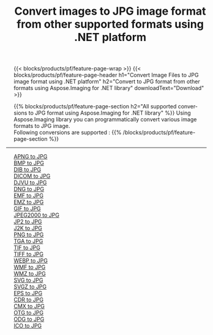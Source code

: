 ﻿---
title: Convert images to JPG image format from other supported formats using .NET platform 
weight: 3920
url: /net/conversion/to/jpg 
lang: en
langdirlevel: 2
locales: zh-hans,ja,it,ru,de,es,fr,nl,id,lt,pl,pt,vi,tr,ko,zh-hant,ar,hi,th,sv,cs,uk,he
description: Using Aspose.Imaging for .NET library it is easy to convert to JPG from other supported image formats
---

{{< blocks/products/pf/feature-page-wrap >}}
{{< blocks/products/pf/feature-page-header h1="Convert Image Files to JPG image format using .NET platform" h2="Convert to JPG format from other formats using Aspose.Imaging for .NET library" downloadText="Download" >}}


{{% blocks/products/pf/feature-page-section  h2="All supported conversions to JPG format using Aspose.Imaging for .NET library" %}}
Using Aspose.Imaging library you can programmatically convert various image formats to JPG image.
<br/>
Following conversions are supported :
{{% /blocks/products/pf/feature-page-section %}}
<div class="container-fluid productfamilypage bg-gray">
    <div class="convertypes bg-gray agp-content section">
        <div class="container">
		<hr style="margin-left:-20px;"/>
		<div class="row other-converters">
		    <div class='col-md-2 other-converter remove-lp remove-rp'><a href="/imaging/net/conversion/apng-to-jpg" >APNG to JPG</a></div>
<div class='col-md-2 other-converter remove-lp remove-rp'><a href="/imaging/net/conversion/bmp-to-jpg" >BMP to JPG</a></div>
<div class='col-md-2 other-converter remove-lp remove-rp'><a href="/imaging/net/conversion/dib-to-jpg" >DIB to JPG</a></div>
<div class='col-md-2 other-converter remove-lp remove-rp'><a href="/imaging/net/conversion/dicom-to-jpg" >DICOM to JPG</a></div>
<div class='col-md-2 other-converter remove-lp remove-rp'><a href="/imaging/net/conversion/djvu-to-jpg" >DJVU to JPG</a></div>
<div class='col-md-2 other-converter remove-lp remove-rp'><a href="/imaging/net/conversion/dng-to-jpg" >DNG to JPG</a></div>
<div class='col-md-2 other-converter remove-lp remove-rp'><a href="/imaging/net/conversion/emf-to-jpg" >EMF to JPG</a></div>
<div class='col-md-2 other-converter remove-lp remove-rp'><a href="/imaging/net/conversion/emz-to-jpg" >EMZ to JPG</a></div>
<div class='col-md-2 other-converter remove-lp remove-rp'><a href="/imaging/net/conversion/gif-to-jpg" >GIF to JPG</a></div>
<div class='col-md-2 other-converter remove-lp remove-rp'><a href="/imaging/net/conversion/jpeg2000-to-jpg" >JPEG2000 to JPG</a></div>
<div class='col-md-2 other-converter remove-lp remove-rp'><a href="/imaging/net/conversion/jp2-to-jpg" >JP2 to JPG</a></div>
<div class='col-md-2 other-converter remove-lp remove-rp'><a href="/imaging/net/conversion/j2k-to-jpg" >J2K to JPG</a></div>
<div class='col-md-2 other-converter remove-lp remove-rp'><a href="/imaging/net/conversion/png-to-jpg" >PNG to JPG</a></div>
<div class='col-md-2 other-converter remove-lp remove-rp'><a href="/imaging/net/conversion/tga-to-jpg" >TGA to JPG</a></div>
<div class='col-md-2 other-converter remove-lp remove-rp'><a href="/imaging/net/conversion/tif-to-jpg" >TIF to JPG</a></div>
<div class='col-md-2 other-converter remove-lp remove-rp'><a href="/imaging/net/conversion/tiff-to-jpg" >TIFF to JPG</a></div>
<div class='col-md-2 other-converter remove-lp remove-rp'><a href="/imaging/net/conversion/webp-to-jpg" >WEBP to JPG</a></div>
<div class='col-md-2 other-converter remove-lp remove-rp'><a href="/imaging/net/conversion/wmf-to-jpg" >WMF to JPG</a></div>
<div class='col-md-2 other-converter remove-lp remove-rp'><a href="/imaging/net/conversion/wmz-to-jpg" >WMZ to JPG</a></div>
<div class='col-md-2 other-converter remove-lp remove-rp'><a href="/imaging/net/conversion/svg-to-jpg" >SVG to JPG</a></div>
<div class='col-md-2 other-converter remove-lp remove-rp'><a href="/imaging/net/conversion/svgz-to-jpg" >SVGZ to JPG</a></div>
<div class='col-md-2 other-converter remove-lp remove-rp'><a href="/imaging/net/conversion/eps-to-jpg" >EPS to JPG</a></div>
<div class='col-md-2 other-converter remove-lp remove-rp'><a href="/imaging/net/conversion/cdr-to-jpg" >CDR to JPG</a></div>
<div class='col-md-2 other-converter remove-lp remove-rp'><a href="/imaging/net/conversion/cmx-to-jpg" >CMX to JPG</a></div>
<div class='col-md-2 other-converter remove-lp remove-rp'><a href="/imaging/net/conversion/otg-to-jpg" >OTG to JPG</a></div>
<div class='col-md-2 other-converter remove-lp remove-rp'><a href="/imaging/net/conversion/odg-to-jpg" >ODG to JPG</a></div>
<div class='col-md-2 other-converter remove-lp remove-rp'><a href="/imaging/net/conversion/ico-to-jpg" >ICO to JPG</a></div>
                </div>
        </div>
    </div>
</div>
<br/>

